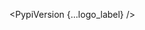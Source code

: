 <script lang="ts">
  import { PypiVersion } from 'svelte-shields'
  import type { PypiVersionPropsType } from 'svelte-shields';
  
  const logo_label: PypiVersionPropsType = {
    packageName: 'vennfig',
    logo: 'python',
    label: 'VENNFIG'
  }
</script>

<PypiVersion {...logo_label} />